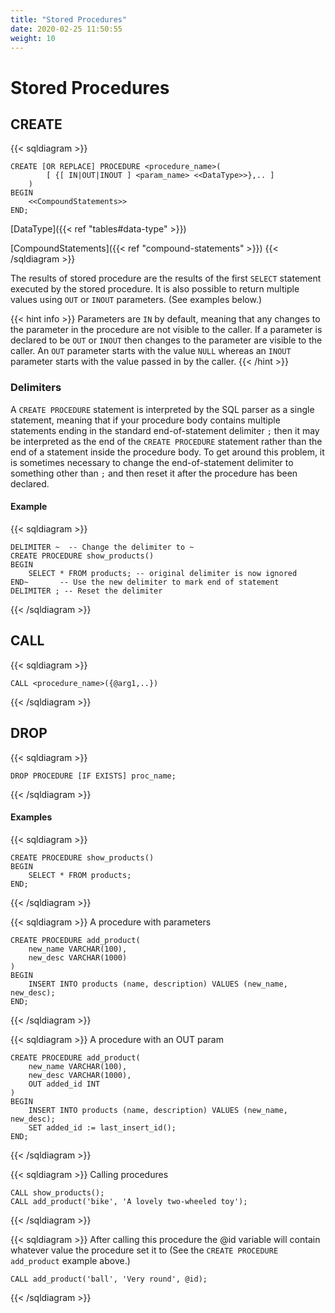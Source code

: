 ```yaml
---
title: "Stored Procedures"
date: 2020-02-25 11:50:55
weight: 10
---
```


# Stored Procedures

## CREATE

{{< sqldiagram >}}
```mysql
CREATE [OR REPLACE] PROCEDURE <procedure_name>(
        [ {[ IN|OUT|INOUT ] <param_name> <<DataType>>},.. ]
    )
BEGIN
    <<CompoundStatements>>
END;
```
[DataType]({{< ref "tables#data-type" >}})

[CompoundStatements]({{< ref "compound-statements" >}})
{{< /sqldiagram >}}

The results of stored procedure are the results of the first `SELECT` statement executed by the stored procedure.  It is also possible to return multiple values using `OUT` or `INOUT` parameters.  (See examples below.)

{{< hint info >}}
Parameters are `IN` by default, meaning that any changes to the parameter in the procedure are not visible to the caller.  If a parameter is declared to be `OUT` or `INOUT` then changes to the parameter are visible to the caller.
An `OUT` parameter starts with the value `NULL` whereas an `INOUT` parameter starts with the value passed in by the caller.
{{< /hint >}}

### Delimiters

A `CREATE PROCEDURE` statement is interpreted by the SQL parser as a single statement, meaning that if your procedure body contains multiple statements ending in the standard end-of-statement delimiter `;` then it may be interpreted as the end of the `CREATE PROCEDURE` statement rather than the end of a statement inside the procedure body.  To get around this problem, it is sometimes necessary to change the end-of-statement delimiter to something other than `;` and then reset it after the procedure has been declared.

#### Example
{{< sqldiagram >}}
```mysql
DELIMITER ~  -- Change the delimiter to ~
CREATE PROCEDURE show_products()
BEGIN
    SELECT * FROM products; -- original delimiter is now ignored
END~       -- Use the new delimiter to mark end of statement
DELIMITER ; -- Reset the delimiter
```
{{< /sqldiagram >}}  


## CALL

{{< sqldiagram >}}
```mysql
CALL <procedure_name>({@arg1,..})
```
{{< /sqldiagram >}}

## DROP

{{< sqldiagram >}}
```mysql
DROP PROCEDURE [IF EXISTS] proc_name;
```
{{< /sqldiagram >}}

#### Examples

{{< sqldiagram >}}
```mysql
CREATE PROCEDURE show_products()
BEGIN
    SELECT * FROM products;
END;
```
{{< /sqldiagram >}}

{{< sqldiagram >}}
A procedure with parameters
```mysql
CREATE PROCEDURE add_product(
    new_name VARCHAR(100), 
    new_desc VARCHAR(1000)
)
BEGIN
    INSERT INTO products (name, description) VALUES (new_name, new_desc);
END;
```
{{< /sqldiagram >}}

{{< sqldiagram >}}
A procedure with an OUT param
```mysql
CREATE PROCEDURE add_product(
    new_name VARCHAR(100), 
    new_desc VARCHAR(1000),
    OUT added_id INT
)
BEGIN
    INSERT INTO products (name, description) VALUES (new_name, new_desc);
    SET added_id := last_insert_id();
END;
```
{{< /sqldiagram >}}

{{< sqldiagram >}}
Calling procedures
```mysql
CALL show_products();
CALL add_product('bike', 'A lovely two-wheeled toy');
```
{{< /sqldiagram >}}

{{< sqldiagram >}}
After calling this procedure the @id variable will contain whatever value the procedure set it to (See the `CREATE PROCEDURE add_product` example above.)
```mysql
CALL add_product('ball', 'Very round', @id);
```
{{< /sqldiagram >}}


